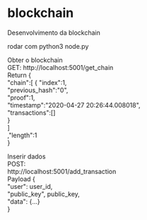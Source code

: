 # blockchain
Desenvolvimento da blockchain

rodar com python3 node.py  


Obter o blockchain  
GET:  http://localhost:5001/get_chain  
Return
{  
	"chain":[	{	"index":1,  
				"previous_hash":"0",  
				"proof":1,  
				"timestamp":"2020-04-27 20:26:44.008018",  
				"transactions":[]  
			}  
		]  
	,"length":1  
}  


Inserir dados  
POST:  
http://localhost:5001/add_transaction  
Payload
{  
	"user": user_id,  
	"public_key", public_key,  
	"data": {...}  
}  


